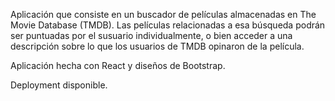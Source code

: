 Aplicación que consiste en un buscador de películas almacenadas en The Movie Database (TMDB). Las películas relacionadas a esa búsqueda podrán ser puntuadas por el susuario individualmente, o bien acceder a una descripción sobre lo que los usuarios de TMDB opinaron de la película.

Aplicación hecha con React y diseños de Bootstrap.

Deployment disponible.
